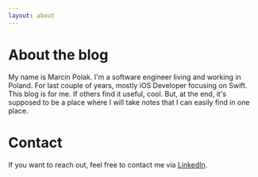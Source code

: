 ```yaml
---
layout: about
---
```


# About the blog

<p>My name is Marcin Polak. I'm a software engineer living and working in Poland. For last couple of years, mostly iOS Developer focusing on Swift. This blog is for me. If others find it useful, cool. But, at the end, it's supposed to be a place where I will take notes that I can easily find in one place.</p>

# Contact

If you want to reach out, feel free to contact me via [LinkedIn](https://pl.linkedin.com/in/%F0%9F%A7%A8-marcin-polak-94294830).
